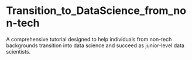 # Transition_to_DataScience_from_non-tech
A comprehensive tutorial designed to help individuals from non-tech backgrounds transition into data science and succeed as junior-level data scientists.
